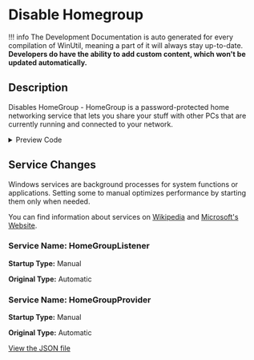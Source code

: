 ﻿# Disable Homegroup


!!! info
     The Development Documentation is auto generated for every compilation of WinUtil, meaning a part of it will always stay up-to-date. **Developers do have the ability to add custom content, which won't be updated automatically.**


## Description

Disables HomeGroup - HomeGroup is a password-protected home networking service that lets you share your stuff with other PCs that are currently running and connected to your network.

<!-- BEGIN CUSTOM CONTENT -->

<!-- END CUSTOM CONTENT -->

<details>
<summary>Preview Code</summary>

```json
{
    "Content":  "Disable Homegroup",
    "Description":  "Disables HomeGroup - HomeGroup is a password-protected home networking service that lets you share your stuff with other PCs that are currently running and connected to your network.",
    "category":  "Essential Tweaks",
    "panel":  "1",
    "Order":  "a005_",
    "service":  [
                    {
                        "Name":  "HomeGroupListener",
                        "StartupType":  "Manual",
                        "OriginalType":  "Automatic"
                    },
                    {
                        "Name":  "HomeGroupProvider",
                        "StartupType":  "Manual",
                        "OriginalType":  "Automatic"
                    }
                ]
}
```
</details>

## Service Changes
Windows services are background processes for system functions or applications. Setting some to manual optimizes performance by starting them only when needed.

You can find information about services on [Wikipedia](https://www.wikiwand.com/en/Windows_service) and [Microsoft's Website](https://learn.microsoft.com/en-us/dotnet/framework/windows-services/introduction-to-windows-service-applications).
### Service Name: HomeGroupListener
**Startup Type:** Manual

**Original Type:** Automatic

### Service Name: HomeGroupProvider
**Startup Type:** Manual

**Original Type:** Automatic


<!-- BEGIN SECOND CUSTOM CONTENT -->

<!-- END SECOND CUSTOM CONTENT -->

[View the JSON file](https://github.com/ChrisTitusTech/winutil/tree/main/config/tweaks.json)

